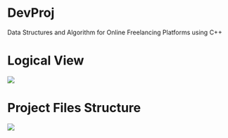 # DevProj
Data Structures and Algorithm for Online Freelancing Platforms using C++ 
<h1>Logical View</h1>
<img src="https://github.com/trixtipsfix/DevProj/assets/69011613/d7dc9840-7079-45b8-bcfd-733d655c2390">
<h1>Project Files Structure </h1>
<img src="https://github.com/trixtipsfix/DevProj/assets/69011613/7626799b-2716-4410-af8f-981ac399ca5c">
